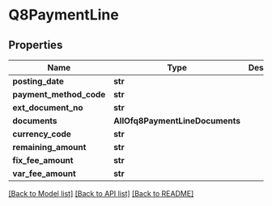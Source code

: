 # Q8PaymentLine

## Properties
Name | Type | Description | Notes
------------ | ------------- | ------------- | -------------
**posting_date** | **str** |  | 
**payment_method_code** | **str** |  | 
**ext_document_no** | **str** |  | 
**documents** | **AllOfq8PaymentLineDocuments** |  | 
**currency_code** | **str** |  | 
**remaining_amount** | **str** |  | 
**fix_fee_amount** | **str** |  | 
**var_fee_amount** | **str** |  | 

[[Back to Model list]](../README.md#documentation-for-models) [[Back to API list]](../README.md#documentation-for-api-endpoints) [[Back to README]](../README.md)

